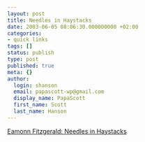 ```yaml
---
layout: post
title: Needles in Haystacks
date: 2003-06-05 08:06:30.000000000 +02:00
categories:
- quick links
tags: []
status: publish
type: post
published: true
meta: {}
author:
  login: shanson
  email: papascott-wp@gmail.com
  display_name: PapaScott
  first_name: Scott
  last_name: Hanson
---
```

<p><a title="One man's trash..." href="http://www.eamonn.com/archives/000472.html#000472">Eamonn Fitzgerald: Needles in Haystacks</a></p>
